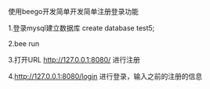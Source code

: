 使用beego开发简单开发简单注册登录功能

1.登录mysql建立数据库 create database   test5;

2.bee run

3.打开URL http://127.0.0.1:8080/ 进行注册

4.http://127.0.0.1:8080/login 进行登录，输入之前的注册的信息
